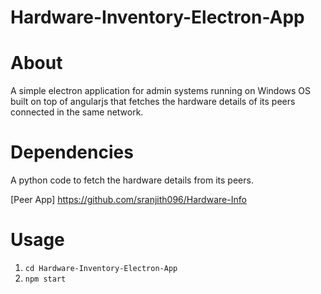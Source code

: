 # Hardware-Inventory-Electron-App
# About
A simple electron application for admin systems running on Windows OS built on top of angularjs that fetches the hardware details of its peers connected in the same network.
# Dependencies
A python code to fetch the hardware details from its peers.

[Peer App] https://github.com/sranjith096/Hardware-Info
# Usage
1. `cd Hardware-Inventory-Electron-App`
2. `npm start`
